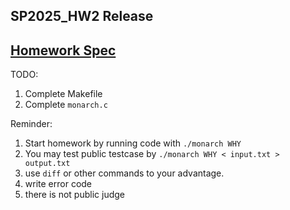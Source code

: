 SP2025_HW2 Release
---

[Homework Spec](https://hackmd.io/@YuHsunWang/rySAuYYolg)
--
TODO:
1. Complete Makefile
2. Complete `monarch.c`

Reminder:
1. Start homework by running code with `./monarch WHY`
2. You may test public testcase by `./monarch WHY < input.txt > output.txt`
3. use `diff` or other commands to your advantage.
4. write error code
5. there is not public judge